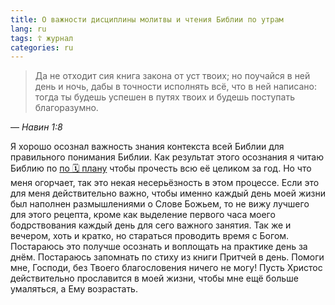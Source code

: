 ```yaml
---
title: О важности дисциплины молитвы и чтения Библии по утрам
lang: ru
tags: ☦ журнал
categories: ru
---
```


> Да не отходит сия книга закона от уст твоих; но поучайся в ней день и ночь, дабы в точности
> исполнять всё, что в ней написано: тогда ты будешь успешен в путях твоих и будешь поступать
> благоразумно.

— <cite>Навин&nbsp;1:8</cite>

Я хорошо осознал важность знания контекста всей Библии для правильного понимания Библии. Как результат
этого осознания я читаю Библию по [по 🗓&nbsp;плану](https://novchurch.github.io/plan/) чтобы прочесть
всю её целиком за год. Но что меня огорчает, так это некая несерьёзность в этом процессе. Если это
для меня действительно важно, чтобы именно каждый день моей жизни был наполнен размышлениями о Слове
Божьем, то не вижу лучшего для этого рецепта, кроме как выделение первого часа моего бодрствования
каждый день для сего важного занятия. Так же и вечером, хоть и кратко, но стараться проводить время
с Богом. Постараюсь это получше осознать и воплощать на практике день за
днём. Постараюсь запомнать по стиху из книги Притчей в день. Помоги мне, Господи, без Твоего
благословения ничего не могу! Пусть Христос действительно
прославится в моей жизни, чтобы мне ещё больше умаляться, а Ему возрастать.
